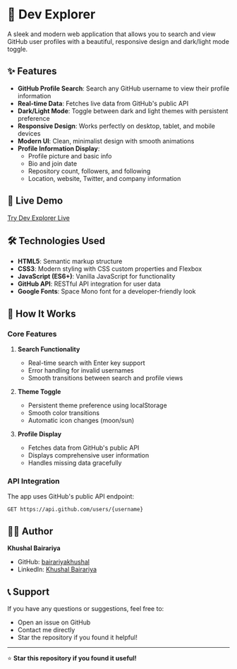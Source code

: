 # 🚀 Dev Explorer

A sleek and modern web application that allows you to search and view GitHub user profiles with a beautiful, responsive design and dark/light mode toggle.

## ✨ Features

- **GitHub Profile Search**: Search any GitHub username to view their profile information
- **Real-time Data**: Fetches live data from GitHub's public API
- **Dark/Light Mode**: Toggle between dark and light themes with persistent preference
- **Responsive Design**: Works perfectly on desktop, tablet, and mobile devices
- **Modern UI**: Clean, minimalist design with smooth animations
- **Profile Information Display**:
  - Profile picture and basic info
  - Bio and join date
  - Repository count, followers, and following
  - Location, website, Twitter, and company information

## 🚀 Live Demo

[Try Dev Explorer Live](https://bairariyakhushal.github.io/Dev-Explorer/)

## 🛠️ Technologies Used

- **HTML5**: Semantic markup structure
- **CSS3**: Modern styling with CSS custom properties and Flexbox
- **JavaScript (ES6+)**: Vanilla JavaScript for functionality
- **GitHub API**: RESTful API integration for user data
- **Google Fonts**: Space Mono font for a developer-friendly look

## 🔧 How It Works

### Core Features

1. **Search Functionality**
   - Real-time search with Enter key support
   - Error handling for invalid usernames
   - Smooth transitions between search and profile views

2. **Theme Toggle**
   - Persistent theme preference using localStorage
   - Smooth color transitions
   - Automatic icon changes (moon/sun)

3. **Profile Display**
   - Fetches data from GitHub's public API
   - Displays comprehensive user information
   - Handles missing data gracefully

### API Integration

The app uses GitHub's public API endpoint:
```
GET https://api.github.com/users/{username}
```

## 👨‍💻 Author

**Khushal Bairariya**
- GitHub: [bairariyakhushal](https://github.com/bairariyakhushal)
- LinkedIn: [Khushal Bairariya](https://www.linkedin.com/in/khushal-bairariya-581864280/)



## 📞 Support

If you have any questions or suggestions, feel free to:
- Open an issue on GitHub
- Contact me directly
- Star the repository if you found it helpful!

---

⭐ **Star this repository if you found it useful!** 